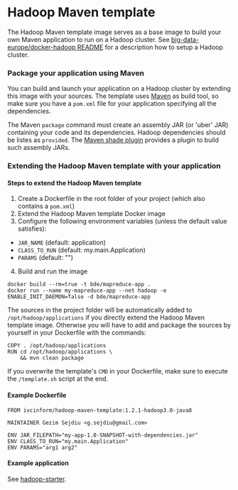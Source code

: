 # Hadoop Maven template

The Hadoop Maven template image serves as a base image to build your own Maven application to run on a Hadoop cluster. See [big-data-europe/docker-hadoop README](https://github.com/big-data-europe/docker-hadoop) for a description how to setup a Hadoop cluster.

### Package your application using Maven
You can build and launch your application on a Hadoop cluster by extending this image with your sources. The template uses [Maven](https://maven.apache.org/) as build tool, so make sure you have a `pom.xml` file for your application specifying all the dependencies.

The Maven `package` command must create an assembly JAR (or 'uber' JAR) containing your code and its dependencies. Hadoop dependencies should be listes as `provided`. The [Maven shade plugin](http://maven.apache.org/plugins/maven-shade-plugin/) provides a plugin to build such assembly JARs.

### Extending the Hadoop Maven template with your application

#### Steps to extend the Hadoop Maven template
1. Create a Dockerfile in the root folder of your project (which also contains a `pom.xml`)
2. Extend the Hadoop Maven template Docker image
3. Configure the following environment variables (unless the default value satisfies):
  * `JAR_NAME` (default: application)
  * `CLASS_TO_RUN` (default: my.main.Application)
  * `PARAMS` (default: "")

4. Build and run the image
```
docker build --rm=true -t bde/mapreduce-app .
docker run --name my-mapreduce-app --net hadoop -e ENABLE_INIT_DAEMON=false -d bde/mapreduce-app
```

The sources in the project folder will be automatically added to `/opt/hadoop/applications` if you directly extend the Hadoop Maven template image. Otherwise you will have to add and package the sources by yourself in your Dockerfile with the commands:

    COPY . /opt/hadoop/applications
    RUN cd /opt/hadoop/applications \
        && mvn clean package

If you overwrite the template's `CMD` in your Dockerfile, make sure to execute the `/template.sh` script at the end.

#### Example Dockerfile
```
FROM ivcinform/hadoop-maven-template:1.2.1-hadoop3.0-java8

MAINTAINER Gezim Sejdiu <g.sejdiu@gmail.com>

ENV JAR_FILEPATH="my-app-1.0-SNAPSHOT-with-dependencies.jar"
ENV CLASS_TO_RUN="my.main.Application"
ENV PARAMS="arg1 arg2"
```

#### Example application
See [hadoop-starter](https://github.com/GezimSejdiu/hadoop-starter).
